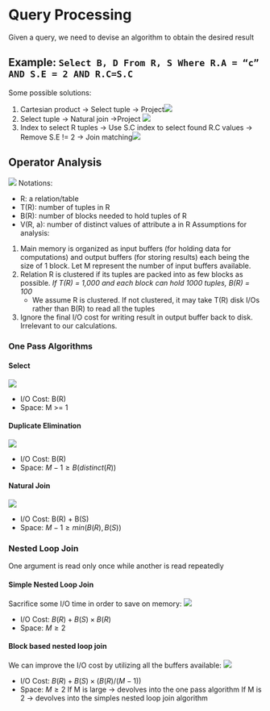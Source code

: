 # Query Processing
Given a query, we need to devise an algorithm to obtain the desired result

## Example: `Select B, D From R, S Where R.A = “c” AND S.E = 2 AND R.C=S.C`
Some possible solutions:
1. Cartesian product -> Select tuple -> Project![](https://i.imgur.com/VuY8jzL.png)
2. Select tuple -> Natural join ->Project ![](https://i.imgur.com/pIvJyQj.png)
3. Index to select R tuples -> Use S.C index to select found R.C values -> Remove S.E != 2 -> Join matching![](https://i.imgur.com/otMOPCy.png)
## Operator Analysis
![](https://i.imgur.com/mzWlK2B.png)
Notations:
- R: a relation/table
- T(R): number of tuples in R
- B(R): number of blocks needed to hold tuples of R
- V(R, a): number of distinct values of attribute a in R
Assumptions for analysis:
1. Main memory is organized as input buffers (for holding data for computations) and output buffers (for storing results) each being the size of 1 block. Let M represent the number of input buffers available.
2. Relation R is clustered if its tuples are packed into as few blocks as possible. *If T(R) = 1,000 and each block can hold 1000 tuples, B(R) = 100*
	- We assume R is clustered. If not clustered, it may take T(R) disk I/Os rather than B(R) to read all the tuples
3. Ignore the final I/O cost for writing result in output buffer back to disk. Irrelevant to our calculations.
### One Pass Algorithms
#### Select
![](https://i.imgur.com/WgOKFsA.png)
- I/O Cost: B(R)
- Space: M >= 1
#### Duplicate Elimination
![](https://i.imgur.com/BwMqbS2.png)
- I/O Cost: B(R)
- Space: $M-1 \ge B(distinct(R))$
#### Natural Join
![](https://i.imgur.com/excURMh.png)
- I/O Cost: B(R) + B(S)
- Space: $M-1 \ge min(B(R),B(S))$
### Nested Loop Join
One argument is read only once while another is read repeatedly
#### Simple Nested Loop Join
Sacrifice some I/O time in order to save on memory:
![](https://i.imgur.com/Rt4LHH6.png)
- I/O Cost: $B(R) + B(S)\times B(R)$
- Space: $M \ge2$
#### Block based nested loop join
We can improve the I/O cost by utilizing all the buffers available:
![](https://i.imgur.com/UZwOtmQ.png)
- I/O Cost: $B(R) + B(S)\times (B(R)/(M-1))$
- Space: $M \ge2$
If M is large -> devolves into the one pass algorithm
If M is 2 -> devolves into the simples nested loop join algorithm